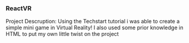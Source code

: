 ### ReactVR
Project Descruption: 
Using the Techstart tutorial i was able to create a simple mini game in Virtual Reality! I also used some prior knowledge in HTML to put my own little twist on the project
